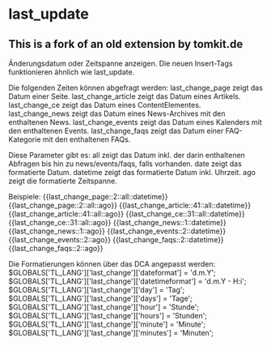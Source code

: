 # last_update

## This is a fork of an old extension by tomkit.de


Änderungsdatum oder Zeitspanne anzeigen.
Die neuen Insert-Tags funktionieren ähnlich wie last_update.

Die folgenden Zeiten können abgefragt werden:
last_change_page zeigt das Datum einer Seite.
last_change_article zeigt das Datum eines Artikels.
last_change_ce zeigt das Datum eines ContentElementes.
last_change_news zeigt das Datum eines News-Archives mit den enthaltenen News.
last_change_events zeigt das Datum eines Kalenders mit den enthaltenen Events.
last_change_faqs zeigt das Datum einer FAQ-Kategorie mit den enthaltenen FAQs.

Diese Parameter gibt es:
all zeigt das Datum inkl. der darin enthaltenen Abfragen bis hin zu news/events/faqs, falls vorhanden.
date zeigt das formatierte Datum.
datetime zeigt das formatierte Datum inkl. Uhrzeit.
ago zeigt die formatierte Zeitspanne.

Beispiele:
{{last_change_page::2::all::datetime}}
{{last_change_page::2::all::ago}}
{{last_change_article::41::all::datetime}}
{{last_change_article::41::all::ago}}
{{last_change_ce::31::all::datetime}}
{{last_change_ce::31::all::ago}}
{{last_change_news::1::datetime}}
{{last_change_news::1::ago}}
{{last_change_events::2::datetime}}
{{last_change_events::2::ago}}
{{last_change_faqs::2::datetime}}
{{last_change_faqs::2::ago}}

Die Formatierungen können über das DCA angepasst werden:
$GLOBALS['TL_LANG']['last_change']['dateformat'] = 'd.m.Y';
$GLOBALS['TL_LANG']['last_change']['datetimeformat'] = 'd.m.Y - H:i';
$GLOBALS['TL_LANG']['last_change']['day'] = 'Tag';
$GLOBALS['TL_LANG']['last_change']['days'] = 'Tage';
$GLOBALS['TL_LANG']['last_change']['hour'] = 'Stunde';
$GLOBALS['TL_LANG']['last_change']['hours'] = 'Stunden';
$GLOBALS['TL_LANG']['last_change']['minute'] = 'Minute';
$GLOBALS['TL_LANG']['last_change']['minutes'] = 'Minuten';
